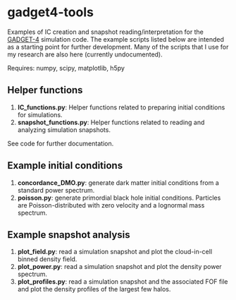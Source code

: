 # gadget4-tools
Examples of IC creation and snapshot reading/interpretation for the [GADGET-4](https://wwwmpa.mpa-garching.mpg.de/gadget4/) simulation code. The example scripts listed below are intended as a starting point for further development. Many of the scripts that I use for my research are also here (currently undocumented). 

Requires: numpy, scipy, matplotlib, h5py

## Helper functions

1. **IC_functions.py**: Helper functions related to preparing initial conditions for simulations.
2. **snapshot_functions.py**: Helper functions related to reading and analyzing simulation snapshots.

See code for further documentation.

## Example initial conditions

1. **concordance_DMO.py**: generate dark matter initial conditions from a standard power spectrum.
2. **poisson.py**: generate primordial black hole initial conditions. Particles are Poisson-distributed with zero velocity and a lognormal mass spectrum.

## Example snapshot analysis

1. **plot_field.py**: read a simulation snapshot and plot the cloud-in-cell binned density field.
2. **plot_power.py**: read a simulation snapshot and plot the density power spectrum.
3. **plot_profiles.py**: read a simulation snapshot and the associated FOF file and plot the density profiles of the largest few halos. 
